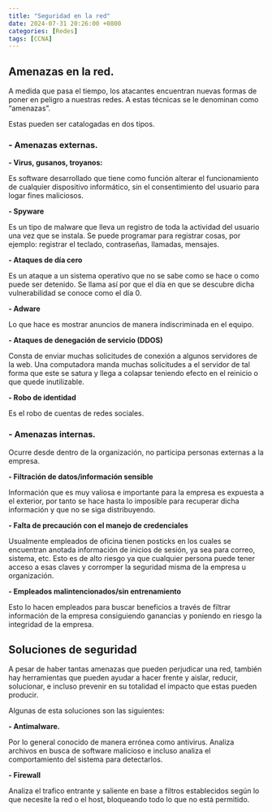 ```yaml
---
title: "Seguridad en la red"
date: 2024-07-31 20:26:00 +0800
categories: [Redes]
tags: [CCNA]
---
```


## Amenazas en la red.

A medida que pasa el tiempo, los atacantes encuentran nuevas formas de poner en peligro a nuestras redes. A estas técnicas se le denominan como “amenazas”. 

Estas pueden ser catalogadas en dos tipos. 

### - Amenazas externas.
**- Virus, gusanos, troyanos:**

Es software desarrollado que tiene como función alterar el funcionamiento de cualquier dispositivo informático, sin el consentimiento del usuario para logar fines maliciosos.

**- Spyware**

Es un tipo de malware que lleva un registro de toda la actividad del usuario una vez que se instala. Se puede programar para registrar cosas, por ejemplo: registrar el teclado, contraseñas, llamadas, mensajes.

**- Ataques de día cero**

Es un ataque a un sistema operativo que no se sabe como se hace o como puede ser detenido. Se llama así por que el día en que se descubre dicha vulnerabilidad se conoce como el día 0.

**- Adware**

Lo que hace es mostrar anuncios de manera indiscriminada en el equipo.

**- Ataques de denegación de servicio (DDOS)**

Consta de enviar muchas solicitudes de conexión a algunos servidores de la web. Una computadora manda muchas solicitudes a el servidor de tal forma que este se satura y llega a colapsar teniendo efecto en el reinicio o que quede inutilizable. 

**- Robo de identidad**

Es el robo de cuentas de redes sociales.

### - Amenazas internas.

Ocurre desde dentro de la organización, no participa personas externas a la empresa.

**- Filtración de datos/información sensible**

Información que es muy valiosa e importante para la empresa es expuesta a el exterior, por tanto se hace hasta lo imposible para recuperar dicha información y que no se siga distribuyendo.

**- Falta de precaución con el manejo de credenciales**

Usualmente empleados de oficina tienen posticks en los cuales se encuentran anotada información de inicios de sesión, ya sea para correo, sistema, etc. Esto es de alto riesgo ya que cualquier persona puede tener acceso a esas claves y corromper la seguridad misma de la empresa u organización. 

**- Empleados malintencionados/sin entrenamiento**

Esto lo hacen empleados para buscar beneficios a través de filtrar información de la empresa consiguiendo ganancias y poniendo en riesgo la integridad de la empresa.

## Soluciones de seguridad

A pesar de haber tantas amenazas que pueden perjudicar una red, también hay herramientas que pueden ayudar a hacer frente y aislar, reducir, solucionar, e incluso prevenir en su totalidad el impacto que estas pueden producir.

Algunas de esta soluciones son las siguientes:

**- Antimalware.**

Por lo general conocido de manera errónea como antivirus. Analiza archivos en busca de software malicioso e incluso analiza el comportamiento del sistema para detectarlos.

**- Firewall**

Analiza el trafico entrante y saliente en base a filtros establecidos según lo que necesite la red o el host, bloqueando todo lo que no está permitido.